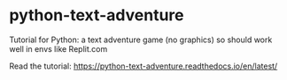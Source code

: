 # python-text-adventure
Tutorial for Python: a text adventure game (no graphics) so should work well in envs like Replit.com

Read the tutorial: 
https://python-text-adventure.readthedocs.io/en/latest/

